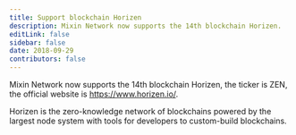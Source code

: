 ```yaml
---
title: Support blockchain Horizen
description: Mixin Network now supports the 14th blockchain Horizen.
editLink: false
sidebar: false
date: 2018-09-29
contributors: false
---
```


Mixin Network now supports the 14th blockchain Horizen, the ticker is ZEN, the official website is https://www.horizen.io/.

Horizen is the zero-knowledge network of blockchains powered by the largest node system with tools for developers to custom-build blockchains.